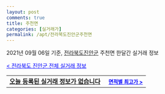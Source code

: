 ```yaml
---
layout: post
comments: true
title: 주천면
categories: [실거래가]
permalink: /apt/전라북도진안군주천면
---
```


2021년 09월 06일 기준, <a href="/apt/전라북도진안군">전라북도진안군</a> 주천면 한달간 실거래 정보

<a style="color: blue;" href="/apt/전라북도진안군">< 전라북도 진안군 전체 실거래 정보</a>
<!---- start ---->
<table>
  <tr>
    <td colspan="4" style="font-weight: bold;"><a href="/apt/전라북도진안군주천면{name_without_space}">오늘 등록된 실거래 정보가 없습니다</a> &nbsp;&nbsp;&nbsp; <a style="color: blue; font-size: smaller;" href="/apt/전라북도진안군주천면{name_without_space}">면적별 최고가 ></a></td>
  </tr>
    
</table>
<!---- end ---->
    